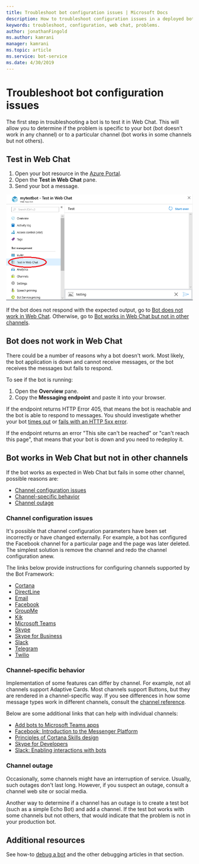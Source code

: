 ```yaml
---
title: Troubleshoot bot configuration issues | Microsoft Docs
description: How to troubleshoot configuration issues in a deployed bot.
keywords: troubleshoot, configuration, web chat, problems.
author: jonathanFingold
ms.author: kamrani
manager: kamrani
ms.topic: article
ms.service: bot-service
ms.date: 4/30/2019
---
```


# Troubleshoot bot configuration issues

The first step in troubleshooting a bot is to test it in Web Chat. This will allow you to determine if the problem is specific to your bot (bot doesn't work in any channel) or to a particular channel (bot works in some channels but not others).

## Test in Web Chat

1. Open your bot resource in the [Azure Portal](https://portal.azure.com/).
1. Open the **Test in Web Chat** pane.
1. Send your bot a message.

![Test In Web Chat](./media/test-in-webchat.png)

If the bot does not respond with the expected output, go to [Bot does not work in Web Chat](#bot-does-not-work-in-web-chat). Otherwise, go to [Bot works in Web Chat but not in other channels](#bot-works-in-web-chat-but-not-in-other-channels).

## Bot does not work in Web Chat

There could be a number of reasons why a bot doesn't work. Most likely, the bot application is down and cannot receive messages, or the bot receives the messages but fails to respond.

To see if the bot is running:

1. Open the **Overview** pane.
1. Copy the **Messaging endpoint** and paste it into your browser.

If the endpoint returns HTTP Error 405, that means the bot is reachable and the bot is able to respond to messages. You should investigate whether your bot [times out](https://github.com/daveta/analytics/blob/master/troubleshooting_timeout.md) or [fails with an HTTP 5xx error](bot-service-troubleshoot-500-errors.md).

If the endpoint returns an error "This site can't be reached" or "can't reach this page", that means that your bot is down and you need to redeploy it.

## Bot works in Web Chat but not in other channels

If the bot works as expected in Web Chat but fails in some other channel, possible reasons are:

- [Channel configuration issues](#channel-configuration-issues)
- [Channel-specific behavior](#channel-specific-behavior)
- [Channel outage](#channel-outage)

### Channel configuration issues

It's possible that channel configuration parameters have been set incorrectly or have changed externally. For example, a bot has configured the Facebook channel for a particular page and the page was later deleted. The simplest solution is remove the channel and redo the channel configuration anew.

The links below provide instructions for configuring channels supported by the Bot Framework:

- [Cortana](bot-service-channel-connect-cortana.md)
- [DirectLine](bot-service-channel-connect-directline.md)
- [Email](bot-service-channel-connect-email.md)
- [Facebook](bot-service-channel-connect-facebook.md)
- [GroupMe](bot-service-channel-connect-groupme.md)
- [Kik](bot-service-channel-connect-kik.md)
- [Microsoft Teams](https://docs.microsoft.com/microsoftteams/platform/concepts/bots/bots-overview)
- [Skype](bot-service-channel-connect-skype.md)
- [Skype for Business](bot-service-channel-connect-skypeforbusiness.md)
- [Slack](bot-service-channel-connect-slack.md)
- [Telegram](bot-service-channel-connect-telegram.md)
- [Twilio](bot-service-channel-connect-twilio.md)

### Channel-specific behavior

Implementation of some features can differ by channel. For example, not all channels support Adaptive Cards. Most channels support Buttons, but they are rendered in a channel-specific way. If you see differences in how some message types work in different channels, consult the [channel reference](bot-service-channels-reference.md).

Below are some additional links that can help with individual channels:

- [Add bots to Microsoft Teams apps](https://docs.microsoft.com/microsoftteams/platform/concepts/bots/bots-overview)
- [Facebook: Introduction to the Messenger Platform](https://developers.facebook.com/docs/messenger-platform/introduction)
- [Principles of Cortana Skills design](https://docs.microsoft.com/cortana/skills/design-principles)
- [Skype for Developers](https://dev.skype.com/bots)
- [Slack: Enabling interactions with bots](https://api.slack.com/bot-users)

### Channel outage

Occasionally, some channels might have an interruption of service. Usually, such outages don't last long. However, if you suspect an outage, consult a channel web site or social media.

Another way to determine if a channel has an outage is to create a test bot (such as a simple Echo Bot) and add a channel. If the test bot works with some channels but not others, that would indicate that the problem is not in your production bot.

## Additional resources

See how-to [debug a bot](bot-service-debug-bot.md) and the other debugging articles in that section.
